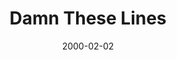 ---
layout: base.njk
title : 'Damn These Lines' 
view_title : 'Damn These Lines' 
year : '2000' 
date : '2000-02-02' 
img_file : '/drawing/damnthese.png' 
html_file : 'damnlines' 
next_html : 'idlikesomeone.html' 
year_order : '115' 
permalink : "title/{{html_file}}.html"
---